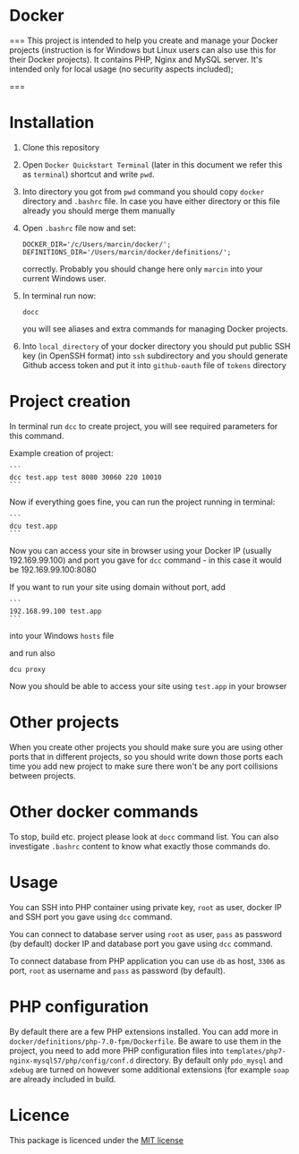 # Docker
===
This project is intended to help you create and manage your Docker projects (instruction is for Windows but Linux users can also use this for their Docker projects). It contains PHP, Nginx and MySQL server. It's intended only for local usage (no security aspects included);

===

# Installation

1. Clone this repository

2. Open `Docker Quickstart Terminal` (later in this document we refer this as `terminal`) shortcut and write `pwd`.

3. Into directory you got from `pwd` command you should copy `docker` directory and `.bashrc` file. In case you have either directory or this file already you should merge them manually

4. Open `.bashrc` file now and set:

   ```
   DOCKER_DIR='/c/Users/marcin/docker/';
   DEFINITIONS_DIR='/Users/marcin/docker/definitions/';
   ```
   
   correctly. Probably you should change here only `marcin` into your current Windows user.
   
5. In terminal run now:

   ```
   docc
   ```
   
   you will see aliases and extra commands for managing Docker projects.
   
6. Into `local_directory` of your docker directory you should put public SSH key (in OpenSSH format) into `ssh` subdirectory and you should generate Github access token and put it into `github-oauth` file of `tokens` directory

# Project creation

In terminal run `dcc` to create project, you will see required parameters for this command.

Example creation of project:

    ```
    dcc test.app test 8080 30060 220 10010
    ```

Now if everything goes fine, you can run the project running in terminal:

    ```
    dcu test.app
    ```

Now you can access your site in browser using your Docker IP (usually 192.169.99.100) and port you gave for `dcc` command - in this case it would be 192.169.99.100:8080

If you want to run your site using domain without port, add 

    ```
    192.168.99.100 test.app
    ```
    
into your Windows `hosts` file
    
and run also

```
dcu proxy
```

Now you should be able to access your site using `test.app` in your browser

# Other projects

When you create other projects you should make sure you are using other ports that in different projects, so you should write down those ports each time you add new project to make sure
there won't be any port collisions between projects.

# Other docker commands

To stop, build etc. project please look at `docc` command list. You can also investigate `.bashrc` content to know what exactly those commands do. 

# Usage

You can SSH into PHP container using private key, `root` as user, docker IP and SSH port you gave using `dcc` command.

You can connect to database server using `root` as user, `pass` as password (by default) docker IP and database port you gave using `dcc` command.

To connect database from PHP application you can use `db` as host, `3306` as port, `root` as username and `pass` as password (by default).

# PHP configuration

By default there are a few PHP extensions installed. You can add more in `docker/definitions/php-7.0-fpm/Dockerfile`. Be aware to use them in the project, you need to add more PHP configuration files into `templates/php7-nginx-mysql57/php/config/conf.d` directory. By default only `pdo_mysql` and `xdebug` are turned on however some additional extensions (for example `soap` are already included in build.  

# Licence

This package is licenced under the [MIT license](http://opensource.org/licenses/MIT)

